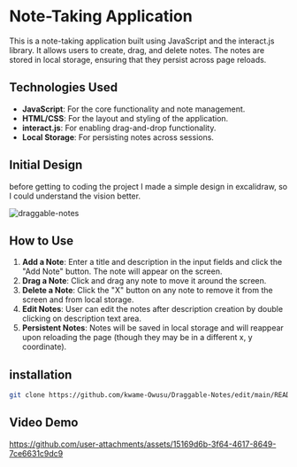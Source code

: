 # Note-Taking Application
This is a note-taking application built using JavaScript and the interact.js library. It allows users to create, drag, and delete notes. The notes are stored in local storage, ensuring that they persist across page reloads.

## Technologies Used

- **JavaScript**: For the core functionality and note management.
- **HTML/CSS**: For the layout and styling of the application.
- **interact.js**: For enabling drag-and-drop functionality.
- **Local Storage**: For persisting notes across sessions.

## Initial Design
before getting to coding the project I made a simple design in excalidraw, so I could understand the vision better.

![draggable-notes](https://github.com/user-attachments/assets/879d89a2-d1ee-447e-a806-e4452133f7a6)


## How to Use

1. **Add a Note**: Enter a title and description in the input fields and click the "Add Note" button. The note will appear on the screen.
2. **Drag a Note**: Click and drag any note to move it around the screen.
3. **Delete a Note**: Click the "X" button on any note to remove it from the screen and from local storage.
4. **Edit Notes**: User can edit the notes after description creation by double clicking on description text area.
5. **Persistent Notes**: Notes will be saved in local storage and will reappear upon reloading the page (though they may be in a different x, y coordinate).


## installation 
```bash
git clone https://github.com/kwame-Owusu/Draggable-Notes/edit/main/README.md
```
## Video Demo
https://github.com/user-attachments/assets/15169d6b-3f64-4617-8649-7ce6631c9dc9


